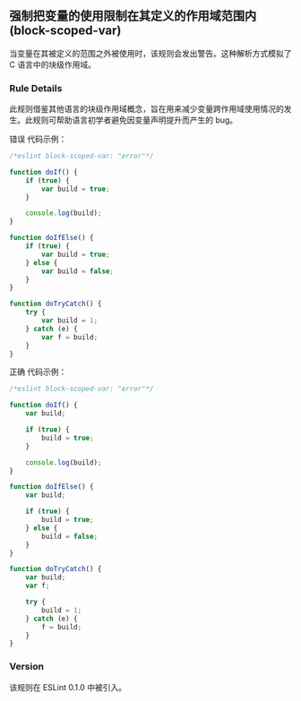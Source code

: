 ## 强制把变量的使用限制在其定义的作用域范围内 (block-scoped-var)

当变量在其被定义的范围之外被使用时，该规则会发出警告。这种解析方式模拟了 C 语言中的块级作用域。

### Rule Details
此规则借鉴其他语言的块级作用域概念，旨在用来减少变量跨作用域使用情况的发生。此规则可帮助语言初学者避免因变量声明提升而产生的 bug。

错误 代码示例：
```js
/*eslint block-scoped-var: "error"*/

function doIf() {
    if (true) {
        var build = true;
    }

    console.log(build);
}

function doIfElse() {
    if (true) {
        var build = true;
    } else {
        var build = false;
    }
}

function doTryCatch() {
    try {
        var build = 1;
    } catch (e) {
        var f = build;
    }
}
```

正确 代码示例：
```js
/*eslint block-scoped-var: "error"*/

function doIf() {
    var build;

    if (true) {
        build = true;
    }

    console.log(build);
}

function doIfElse() {
    var build;

    if (true) {
        build = true;
    } else {
        build = false;
    }
}

function doTryCatch() {
    var build;
    var f;

    try {
        build = 1;
    } catch (e) {
        f = build;
    }
}
```

### Version
该规则在 ESLint 0.1.0 中被引入。

